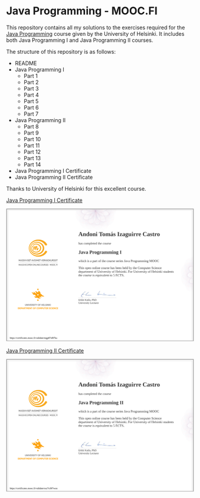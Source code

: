 # Java Programming - MOOC.FI
This repository contains all my solutions to the exercises required for the [Java Programming](https://java-programming.mooc.fi/) course given by the University of Helsinki. It includes both Java Programming I and Java Programming II courses.

The structure of this repository is as follows:
- README
- Java Programming I
  - Part 1
  - Part 2
  - Part 3
  - Part 4
  - Part 5
  - Part 6
  - Part 7
- Java Programming II
  - Part 8
  - Part 9
  - Part 10
  - Part 11
  - Part 12
  - Part 13
  - Part 14
 - Java Programming I Certificate
 - Java Programming II Certificate
 
Thanks to University of Helsinki for this excellent course.


[Java Programming I Certificate](https://certificates.mooc.fi/validate/mgp87sf87ka)


![Java Programming I Certificate](certificate-java-programming-i.png "Java Programming I Certificate")


[Java Programming II Certificate](https://certificates.mooc.fi/validate/osz7o307won)


![Java Programming II Certificate](certificate-java-programming-ii.png "Java Programming II Certificate")

